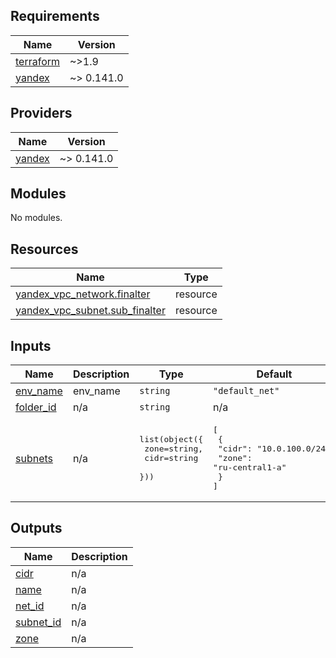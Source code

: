 ## Requirements

| Name | Version |
|------|---------|
| <a name="requirement_terraform"></a> [terraform](#requirement\_terraform) | ~>1.9 |
| <a name="requirement_yandex"></a> [yandex](#requirement\_yandex) | ~> 0.141.0 |

## Providers

| Name | Version |
|------|---------|
| <a name="provider_yandex"></a> [yandex](#provider\_yandex) | ~> 0.141.0 |

## Modules

No modules.

## Resources

| Name | Type |
|------|------|
| [yandex_vpc_network.finalter](https://registry.terraform.io/providers/yandex-cloud/yandex/latest/docs/resources/vpc_network) | resource |
| [yandex_vpc_subnet.sub_finalter](https://registry.terraform.io/providers/yandex-cloud/yandex/latest/docs/resources/vpc_subnet) | resource |

## Inputs

| Name | Description | Type | Default | Required |
|------|-------------|------|---------|:--------:|
| <a name="input_env_name"></a> [env\_name](#input\_env\_name) | env\_name | `string` | `"default_net"` | no |
| <a name="input_folder_id"></a> [folder\_id](#input\_folder\_id) | n/a | `string` | n/a | yes |
| <a name="input_subnets"></a> [subnets](#input\_subnets) | n/a | <pre>list(object({<br/>    zone=string,<br/>    cidr=string<br/>    }))</pre> | <pre>[<br/>  {<br/>    "cidr": "10.0.100.0/24",<br/>    "zone": "ru-central1-a"<br/>  }<br/>]</pre> | no |

## Outputs

| Name | Description |
|------|-------------|
| <a name="output_cidr"></a> [cidr](#output\_cidr) | n/a |
| <a name="output_name"></a> [name](#output\_name) | n/a |
| <a name="output_net_id"></a> [net\_id](#output\_net\_id) | n/a |
| <a name="output_subnet_id"></a> [subnet\_id](#output\_subnet\_id) | n/a |
| <a name="output_zone"></a> [zone](#output\_zone) | n/a |
